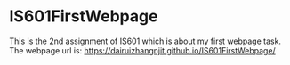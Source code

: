 # IS601FirstWebpage
This is the 2nd assignment of IS601 which is about my first webpage task.
The webpage url is:
https://dairuizhangnjit.github.io/IS601FirstWebpage/
